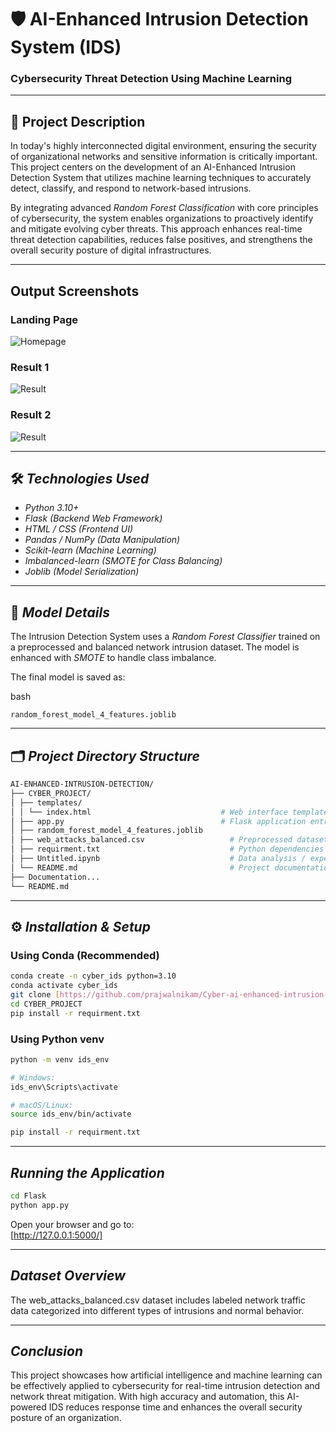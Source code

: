 # 🛡 AI-Enhanced Intrusion Detection System (IDS)  
### Cybersecurity Threat Detection Using Machine Learning

---

## 📌 Project Description

In today's highly interconnected digital environment, ensuring the security of organizational networks and sensitive information is critically important. This project centers on the development of an AI-Enhanced Intrusion Detection System that utilizes machine learning techniques to accurately detect, classify, and respond to network-based intrusions.

By integrating advanced *Random Forest Classification* with core principles of cybersecurity, the system enables organizations to proactively identify and mitigate evolving cyber threats. This approach enhances real-time threat detection capabilities, reduces false positives, and strengthens the overall security posture of digital infrastructures.

---

## Output Screenshots

### Landing Page
![Homepage](https://drive.google.com/file/d/1ztXpC-FfILS00TDU0tIsTdjJRF1ICstC/view?usp=sharing)

### Result 1
![Result](https://drive.google.com/file/d/1c1CdmfZA5C7mvsbbRln0gR082Ifuc7Qb/view?usp=sharing)

### Result 2
![Result](https://drive.google.com/file/d/1YS-yKtGouRwZutEAjJEOe1RPIlM84XCy/view?usp=sharing)


---

## 🛠 *Technologies Used*

- *Python 3.10+*
- *Flask (Backend Web Framework)*
- *HTML / CSS (Frontend UI)*
- *Pandas / NumPy (Data Manipulation)*
- *Scikit-learn (Machine Learning)*
- *Imbalanced-learn (SMOTE for Class Balancing)*
- *Joblib (Model Serialization)*

---

## 🧠 *Model Details*

The Intrusion Detection System uses a *Random Forest Classifier* trained on a preprocessed and balanced network intrusion dataset. The model is enhanced with *SMOTE* to handle class imbalance.

The final model is saved as:

bash
```
random_forest_model_4_features.joblib
```

---

## 🗂 *Project Directory Structure*

```bash
AI-ENHANCED-INTRUSION-DETECTION/
├── CYBER_PROJECT/
│ ├── templates/
│ │ └── index.html                             # Web interface template
│ ├── app.py                                   # Flask application entry point
│ ├── random_forest_model_4_features.joblib      
│ ├── web_attacks_balanced.csv                   # Preprocessed dataset
│ ├── requirment.txt                             # Python dependencies
│ ├── Untitled.ipynb                             # Data analysis / experimentation notebook
│ └── README.md                                  # Project documentation
├── Documentation...
└── README.md 
```

---

## ⚙ *Installation & Setup*

### Using Conda (Recommended)

```bash
conda create -n cyber_ids python=3.10
conda activate cyber_ids
git clone [https://github.com/prajwalnikam/Cyber-ai-enhanced-intrusion-detection-system.git]
cd CYBER_PROJECT
pip install -r requirment.txt
```

### Using Python venv

```bash
python -m venv ids_env

# Windows:
ids_env\Scripts\activate

# macOS/Linux:
source ids_env/bin/activate

pip install -r requirment.txt
```
---

## *Running the Application*

```bash
cd Flask
python app.py
```

Open your browser and go to:  
  [http://127.0.0.1:5000/]

---

## *Dataset Overview*

The web_attacks_balanced.csv dataset includes labeled network traffic data categorized into different types of intrusions and normal behavior.

---

## *Conclusion*

This project showcases how artificial intelligence and machine learning can be effectively applied to cybersecurity for real-time intrusion detection and network threat mitigation. With high accuracy and automation, this AI-powered IDS reduces response time and enhances the overall security posture of an organization.